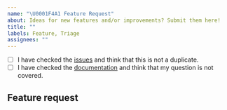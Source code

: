 ```yaml
---
name: "\U0001F4A1 Feature Request"
about: Ideas for new features and/or improvements? Submit them here!
title: ""
labels: Feature, Triage
assignees: ""
---
```


<!--
    First of all thank you for discovering and submitting an issue.

    Before submitting the issue please check the checklist below and
    make sure that all boxes are ticked after you have fulfilled their tasks.
-->

<!-- For checking the box add an `x` between the brackets like so: [x] -->

- [ ] I have checked the [issues](https://github.com/Cielquan/formelsammlung/issues) and think that
      this is not a duplicate.
- [ ] I have checked the [documentation](https://formelsammlung.rtfd.io/) and think that my
      question is not covered.

## Feature request

<!-- Now please explain your idea for improvement.️ -->
